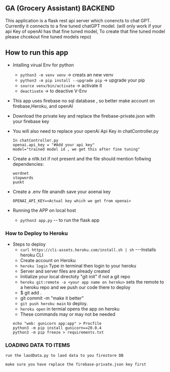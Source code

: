 ## GA (Grocery Assistant) BACKEND 

This application is a flask rest api server which conencts to chat GPT.
Currently it connects to a fine tuned chatGPT model. (will only work if your api Key of openAI has that fine tuned model, To create that fine tuned model please chcekout fine tuned models repo)

## How to run this app 
* Intalling virual Env for python
    * `python3 -m venv venv` ->  creats  an new venv
    * `python3 -m pip install --upgrade pip` -> upgrade your pip
    * `source venv/bin/activate` ->  activate it
    * `deactivate` ->  to deactive V-Env

* This app uses firebase no sql database , so better make account on firebase,Heroku, and openAI

* Download the private key and replace the firebase-private.json with your firebase key 

* You will also need to replace your openAi Api Key in chatController.py
    ```
    In chatController.py
    openai.api_key = "#Add your api key" 
    model="trained model id , we get this after fine tuning"
    ```
* Create a nltk.txt if not present and the file should mention follwing dependencies:
    ```
    wordnet
    stopwords
    punkt
    ```
* Create a .env file anandh save your aoenai key 
   ```
   OPENAI_API_KEY=<Actual key which we get from openai>
   ```

* Running the APP on local host
    * `python3 app.py`  -- to run the flask app

### How to Deploy to Heroku

* Steps to deploy
    * `curl https://cli-assets.heroku.com/install.sh | sh`  ---Installs heroku CLI
    * Create account on Heroku
    * `heroku login` Type in terminal then login to your heroku
    * Server and server files are already created 
    * Initialize your local directoty "git init" if not a git repo
    * `heroku git:remote -a <your app name on heroku>` sets the remote to a heroku repo and we push our code there to deploy  
    *  $ git add .
    * git commit -m "make it better"
    * `git push heroku main` to deploy.
    * `heroku open` in termial opens the app on heroku
    * These commands may or may not be needed
    ```
    echo "web: gunicorn app:app" > Procfile
    python3 -m pip install gunicorn==20.0.4
    python3 -m pip freeze > requirements.txt
    ```

### LOADING DATA TO ITEMS
```
run the laodData.py to laod data to you firestore DB

make sure you have replace the firebase-private.json key first
```